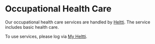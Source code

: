 # Occupational Health Care

Our occupational health care services are handled by [Heltti](https://heltti.fi/). The service includes basic health care.

To use services, please log via [My Heltti](https://my.heltti.fi/welcome).
